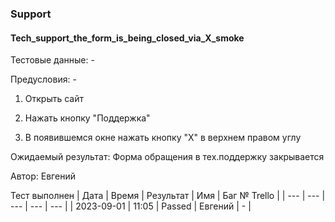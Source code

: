 ### Support
#### Tech_support_the_form_is_being_closed_via_X_smoke

Тестовые данные: -

Предусловия: - 

1. Открыть сайт

2. Нажать кнопку "Поддержка"

3. В появившемся окне нажать кнопку "Х" в верхнем правом углу

Ожидаемый результат: Форма обращения в тех.поддержку закрывается


Автор: Евгений

Тест выполнен
| Дата | Время | Результат | Имя | Баг № Trello |
| --- | --- | --- | --- | --- |
| 2023-09-01 | 11:05 | Passed | Евгений | - | 